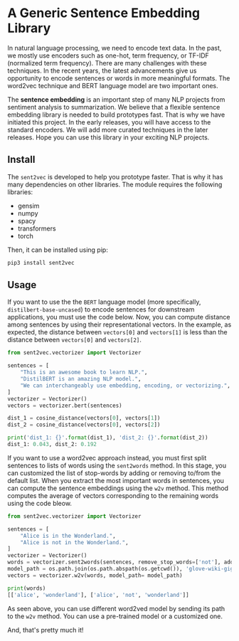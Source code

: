 # A Generic Sentence Embedding Library

In natural language processing, we need to encode text data. In the past, we mostly use encoders such as one-hot, 
term frequency, or TF-IDF (normalized term frequency). There are many challenges with these techniques. In the recent 
years, the latest advancements give us opportunity to encode sentences or words in more meaningful formats. The word2vec 
technique and BERT language model are two important ones.

The **sentence embedding** is an important step of many NLP projects from sentiment analysis to summarization. We 
believe that a flexible sentence embedding library is needed to build prototypes fast. That is why we have initiated this 
project. In the early releases, you will have access to the standard encoders. We will add more curated techniques in 
the later releases. Hope you can use this library in your exciting NLP projects.

## Install
The `sent2vec` is developed to help you prototype faster. That is why it has many dependencies on other libraries. The 
module requires the following libraries:

* gensim  
* numpy
* spacy  
* transformers  
* torch  

Then, it can be installed using pip:
```python
pip3 install sent2vec
```

## Usage
If you want to use the the `BERT` language model (more specifically, `distilbert-base-uncased`) to encode sentences for 
downstream applications, you must use the code below. Now, you can compute distance among sentences by using their 
representational vectors. In the example, as expected, the distance between `vectors[0]` and `vectors[1]` is less than 
the distance between `vectors[0]` and `vectors[2]`.

```python
from sent2vec.vectorizer import Vectorizer

sentences = [
    "This is an awesome book to learn NLP.",
    "DistilBERT is an amazing NLP model.",
    "We can interchangeably use embedding, encoding, or vectorizing.",
]
vectorizer = Vectorizer()
vectors = vectorizer.bert(sentences)

dist_1 = cosine_distance(vectors[0], vectors[1])
dist_2 = cosine_distance(vectors[0], vectors[2])

print('dist_1: {}'.format(dist_1), 'dist_2: {}'.format(dist_2))
dist_1: 0.043, dist_2: 0.192
```

If you want to use a word2vec approach instead, you must first split sentences to lists of words using the 
`sent2words` method. In this stage, you can customized the list of stop-words by adding or removing to/from the default
list. When you extract the most important words in sentences, you can compute the sentence embeddings using the `w2v`
method. This method computes the average of vectors corresponding to the remaining words using the code bleow. 
```python
from sent2vec.vectorizer import Vectorizer

sentences = [
    "Alice is in the Wonderland.",
    "Alice is not in the Wonderland.",
]
vectorizer = Vectorizer()
words = vectorizer.sent2words(sentences, remove_stop_words=['not'], add_stop_words=[])
model_path = os.path.join(os.path.abspath(os.getcwd()), 'glove-wiki-gigaword-300')
vectors = vectorizer.w2v(words, model_path= model_path)

print(words)
[['alice', 'wonderland'], ['alice', 'not', 'wonderland']]
```
As seen above, you can use different word2ved model by sending its path to the `w2v` method. You can use a pre-trained
model or a customized one.  

And, that's pretty much it!

